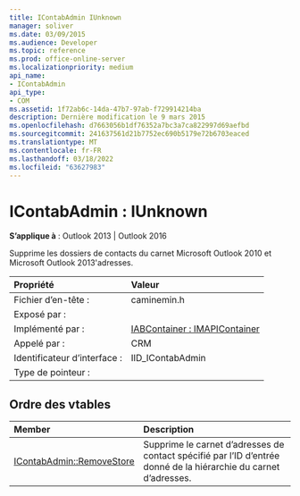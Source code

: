 ```yaml
---
title: IContabAdmin IUnknown
manager: soliver
ms.date: 03/09/2015
ms.audience: Developer
ms.topic: reference
ms.prod: office-online-server
ms.localizationpriority: medium
api_name:
- IContabAdmin
api_type:
- COM
ms.assetid: 1f72ab6c-14da-47b7-97ab-f729914214ba
description: Dernière modification le 9 mars 2015
ms.openlocfilehash: d7663056b1df76352a7bc3a7ca822997d69aefbd
ms.sourcegitcommit: 241637561d21b7752ec690b5179e72b6703eaced
ms.translationtype: MT
ms.contentlocale: fr-FR
ms.lasthandoff: 03/18/2022
ms.locfileid: "63627983"
---
```

# <a name="icontabadmin--iunknown"></a>IContabAdmin : IUnknown

  
  
**S’applique à** : Outlook 2013 | Outlook 2016 
  
Supprime les dossiers de contacts du carnet Microsoft Outlook 2010 et Microsoft Outlook 2013'adresses.
  
|Propriété |Valeur |
|:-----|:-----|
|Fichier d’en-tête :  <br/> |caminemin.h  <br/> |
|Exposé par :  <br/> ||
|Implémenté par :  <br/> |[IABContainer : IMAPIContainer](iabcontainerimapicontainer.md) <br/> |
|Appelé par :  <br/> |CRM  <br/> |
|Identificateur d’interface :  <br/> |IID_IContabAdmin  <br/> |
|Type de pointeur :  <br/> ||
   
## <a name="vtable-order"></a>Ordre des vtables

|Member |Description |
|:-----|:-----|
|[IContabAdmin::RemoveStore](icontabadmin-removestore.md) <br/> |Supprime le carnet d’adresses de contact spécifié par l’ID d’entrée donné de la hiérarchie du carnet d’adresses. |
   

